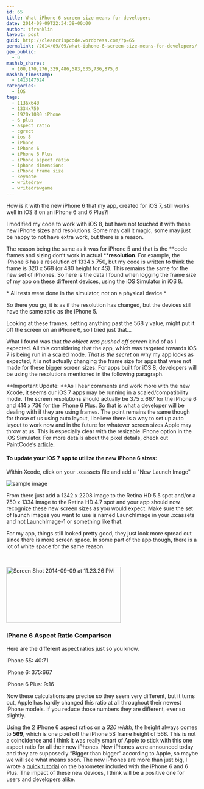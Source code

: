 ```yaml
---
id: 65
title: What iPhone 6 screen size means for developers
date: 2014-09-09T22:34:38+00:00
author: tfranklin
layout: post
guid: http://cleancrispcode.wordpress.com/?p=65
permalink: /2014/09/09/what-iphone-6-screen-size-means-for-developers/
geo_public:
  - 0
mashsb_shares:
  - 100,170,276,329,486,583,635,736,875,0
mashsb_timestamp:
  - 1413147024
categories:
  - iOS
tags:
  - 1136x640
  - 1334x750
  - 1920x1080 iPhone
  - 6 plus
  - aspect ratio
  - cgrect
  - ios 8
  - iPhone
  - iPhone 6
  - iPhone 6 Plus
  - iPhone aspect ratio
  - iphone dimensions
  - iPhone frame size
  - keynote
  - writedraw
  - writedrawgame
---
```

How is it with the new iPhone 6 that my app, created for iOS 7, still works well in iOS 8 on an iPhone 6 and 6 Plus?!

I modified my code to work with iOS 8, but have not touched it with these new iPhone sizes and resolutions. Some may call it magic, some may just be happy to not have extra work, but there is a reason.

The reason being the same as it was for iPhone 5 and that is the **code frames and sizing don&#8217;t work in actual ****resolution**. For example, the iPhone 6 has a resolution of 1334 x 750, but my code is written to think the frame is 320 x 568 (or 480 height for 4S). This remains the same for the new set of iPhones. So here is the data I found when logging the frame size of my app on these different devices, using the iOS Simulator in iOS 8.

\* All tests were done in the simulator, not on a physical device \*



So there you go, it is as if the resolution has changed, but the devices still have the same ratio as the iPhone 5. <!--more-->

Looking at these frames, setting anything past the 568 y value, might put it off the screen on an iPhone 6, so I tried just that&#8230;

What I found was that _the object was pushed off screen_ kind of as I expected. All this considering that the app, which was targeted towards iOS 7 is being run in a scaled mode. _That is the secret_ on why my app looks as expected, it is not actually changing the frame size for apps that were not made for these bigger screen sizes. For apps built for iOS 8, developers will be using the resolutions mentioned in the following paragraph.

**Important Update: **As I hear comments and work more with the new Xcode, it seems our iOS 7 apps may be running in a scaled/compatibility mode. The screen resolutions should actually be 375 x 667 for the iPhone 6 and 414 x 736 for the iPhone 6 Plus. So that is what a developer will be dealing with if they are using frames. The point remains the same though for those of us using auto layout, I believe there is a way to set up auto layout to work now and in the future for whatever screen sizes Apple may throw at us. This is especially clear with the resizable iPhone option in the iOS Simulator. For more details about the pixel details, check out PaintCode&#8217;s [article](http://www.paintcodeapp.com/news/iphone-6-screens-demystified).

#### To update your iOS 7 app to utilize the new iPhone 6 sizes:

Within Xcode, click on your .xcassets file and add a "New Launch Image"

<img src="http://taylorfranklin.me/wp-content/uploads/2014/09/screen-shot-2014-09-11-at-6-11-02-pm.png" alt="sample image">

From there just add a 1242 x 2208 image to the Retina HD 5.5 spot and/or a 750 x 1334 image to the Retina HD 4.7 spot and your app should now recognize these new screen sizes as you would expect. Make sure the set of launch images you want to use is named LaunchImage in your .xcassets and not LaunchImage-1 or something like that.

For my app, things still looked pretty good, they just look more spread out since there is more screen space. In some part of the app though, there is a lot of white space for the same reason.

&nbsp;

[<img class="aligncenter size-medium wp-image-67" src="http://taylorfranklin.me/wp-content/uploads/2014/09/screen-shot-2014-09-09-at-11-23-26-pm.png?w=300" alt="Screen Shot 2014-09-09 at 11.23.26 PM" width="300" height="147" srcset="http://taylorfranklin.me/wp-content/uploads/2014/09/screen-shot-2014-09-09-at-11-23-26-pm-300x147.png 300w, http://taylorfranklin.me/wp-content/uploads/2014/09/screen-shot-2014-09-09-at-11-23-26-pm.png 375w" sizes="(max-width: 300px) 100vw, 300px" />](http://taylorfranklin.me/wp-content/uploads/2014/09/screen-shot-2014-09-09-at-11-23-26-pm.png)

### iPhone 6 Aspect Ratio Comparison

Here are the different aspect ratios just so you know.

iPhone 5S: 40:71

iPhone 6: 375:667

iPhone 6 Plus: 9:16

Now these calculations are precise so they seem very different, but it turns out, Apple has hardly changed this ratio at all throughout their newest iPhone models. If you reduce those numbers they are different, ever so slightly.

Using the 2 iPhone 6 aspect ratios on a _320 width_, the height always comes to **569**, which is one pixel off the iPhone 5S frame height of 568. This is not a coincidence and I think it was really smart of Apple to stick with this one aspect ratio for all their new iPhones. New iPhones were announced today and they are supposedly &#8220;Bigger than bigger&#8221; according to Apple, so maybe we will see what means soon. The new iPhones are more than just big, I wrote a <a href="http://taylorfranklin.me/2014/11/17/developing-for-iphone-barometer/" target="_blank">quick tutorial</a> on the barometer included with the iPhone 6 and 6 Plus. The impact of these new devices, I think will be a positive one for users and developers alike.

<!-- AdSense Now! Lite: PreFiltered - NoAds [ WP is not in the loop. ] -->